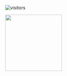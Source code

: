 <!-- <img src="https://raw.githubusercontent.com/Os-Prog/gif/master/j0nesadfz9fifxyd15mr.gif" width="900px" height="400" > -->
<!-- Hello There 👋🏼 -->
![visitors](https://visitor-badge.glitch.me/badge?page_id=page.id)

<img height="180em" src="https://github-readme-stats.vercel.app/api?username=Os-Prog&show_icons=true&hide_border=true&&count_private=true&include_all_commits=true" />
